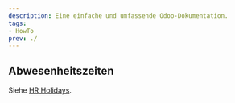 ```yaml
---
description: Eine einfache und umfassende Odoo-Dokumentation.
tags:
- HowTo
prev: ./
---
```


## Abwesenheitszeiten

Siehe [HR Holidays](HR%20Holidays.md).